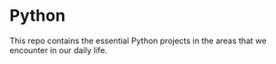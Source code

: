 # Python
This repo contains the essential Python projects in the areas that we encounter in our daily life. 
